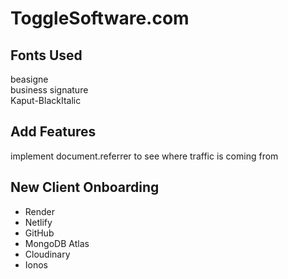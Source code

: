 # ToggleSoftware.com  

## Fonts Used  
beasigne  
business signature  
Kaput-BlackItalic  

## Add Features
implement document.referrer to see where traffic is coming from  

## New Client Onboarding  
- Render  
- Netlify  
- GitHub  
- MongoDB Atlas  
- Cloudinary  
- Ionos  
  